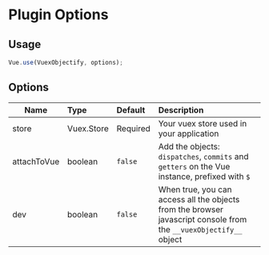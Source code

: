# Plugin Options

## Usage

```javascript
Vue.use(VuexObjectify, options);
```

## Options

| Name        | Type           | Default  | Description |
| ------------- |:-------------| :-----| :-----|
| store | Vuex.Store      | Required | Your vuex store used in your application |
| attachToVue     | boolean      |  `false` | Add the objects: `dispatches`, `commits` and `getters` on the Vue instance, prefixed with `$` |
| dev     | boolean | `false` | When true, you can access all the objects from the browser javascript console from the `__vuexObjectify__` object |